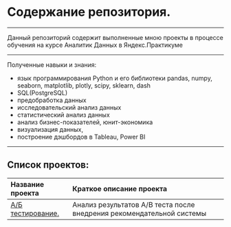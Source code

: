 # Содержание репозитория.



<hr style="border: 2px  grey;" />
Данный репозиторий содержит выполненные мною проекты в процессе обучения на курсе Аналитик Данных в Яндекс.Практикуме<br>

<hr style="border: 2px  grey;" />

Полученные навыки и знания: 
* язык программирования Python и его библиотеки pandas, numpy, seaborn, matplotlib, plotly, scipy, sklearn, dash
* SQL(PostgreSQL)
* предобработка данных
* исследовательский анализ данных
* статистический анализ данных
* анализ бизнес-показателей, юнит-экономика
* визуализация данных, 
* построение дэшбордов в Tableau, Power BI

<hr style="border: 2px  grey;" />

## Список проектов:

| Название проекта      | Краткое описание проекта | 
| :---------------------| :------------------------|
|[А/Б тестирование.](https://github.com/anton-shkolnikov/Data_Analyst_portfolio/blob/main/AB_test/behavior_of_mobile_application_users.ipynb)| Анализ результатов А/В теста после внедрения рекомендательной системы|


